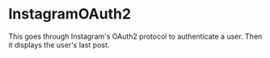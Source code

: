 # InstagramOAuth2

This goes through Instagram's OAuth2 protocol to authenticate a user.
Then it displays the user's last post.
